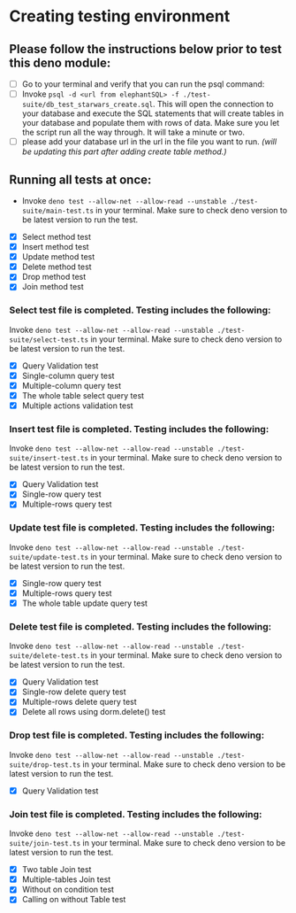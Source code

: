 # Creating testing environment

## Please follow the instructions below prior to test this deno module:

- [ ] Go to your terminal and verify that you can run the psql command:
- [ ] Invoke `psql -d <url from elephantSQL> -f ./test-suite/db_test_starwars_create.sql`. This will open the connection to your database and execute the SQL statements that will create tables in your database and populate them with rows of data. Make sure you let the script run all the way through. It will take a minute or two.
- [ ] please add your database url in the url in the file you want to run.
      _(will be updating this part after adding create table method.)_

## Running all tests at once:

- Invoke `deno test --allow-net --allow-read --unstable ./test-suite/main-test.ts` in your terminal. Make sure to check deno version to be latest version to run the test.

- [x] Select method test
- [x] Insert method test
- [x] Update method test
- [x] Delete method test
- [x] Drop method test
- [x] Join method test

### Select test file is completed. Testing includes the following:

Invoke `deno test --allow-net --allow-read --unstable ./test-suite/select-test.ts` in your terminal. Make sure to check deno version to be latest version to run the test.

- [x] Query Validation test
- [x] Single-column query test
- [x] Multiple-column query test
- [x] The whole table select query test
- [x] Multiple actions validation test

### Insert test file is completed. Testing includes the following:

Invoke `deno test --allow-net --allow-read --unstable ./test-suite/insert-test.ts` in your terminal. Make sure to check deno version to be latest version to run the test.

- [x] Query Validation test
- [x] Single-row query test
- [x] Multiple-rows query test

### Update test file is completed. Testing includes the following:

Invoke `deno test --allow-net --allow-read --unstable ./test-suite/update-test.ts` in your terminal. Make sure to check deno version to be latest version to run the test.

- [x] Single-row query test
- [x] Multiple-rows query test
- [x] The whole table update query test

### Delete test file is completed. Testing includes the following:

Invoke `deno test --allow-net --allow-read --unstable ./test-suite/delete-test.ts` in your terminal. Make sure to check deno version to be latest version to run the test.

- [x] Query Validation test
- [x] Single-row delete query test
- [x] Multiple-rows delete query test
- [x] Delete all rows using dorm.delete() test

### Drop test file is completed. Testing includes the following:

Invoke `deno test --allow-net --allow-read --unstable ./test-suite/drop-test.ts` in your terminal. Make sure to check deno version to be latest version to run the test.

- [x] Query Validation test

### Join test file is completed. Testing includes the following:

Invoke `deno test --allow-net --allow-read --unstable ./test-suite/join-test.ts` in your terminal. Make sure to check deno version to be latest version to run the test.

- [x] Two table Join test
- [x] Multiple-tables Join test
- [x] Without on condition test
- [x] Calling on without Table test
